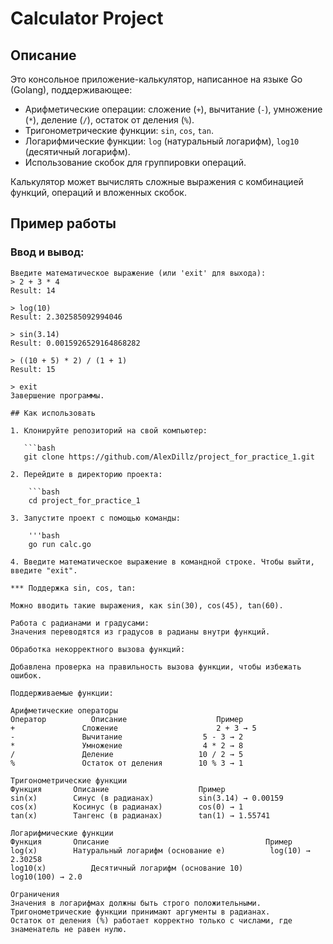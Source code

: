 # Calculator Project

## Описание
Это консольное приложение-калькулятор, написанное на языке Go (Golang), поддерживающее:
- Арифметические операции: сложение (`+`), вычитание (`-`), умножение (`*`), деление (`/`), остаток от деления (`%`).
- Тригонометрические функции: `sin`, `cos`, `tan`.
- Логарифмические функции: `log` (натуральный логарифм), `log10` (десятичный логарифм).
- Использование скобок для группировки операций.

Калькулятор может вычислять сложные выражения с комбинацией функций, операций и вложенных скобок.

## Пример работы
### Ввод и вывод:
```plaintext
Введите математическое выражение (или 'exit' для выхода):
> 2 + 3 * 4
Result: 14

> log(10)
Result: 2.302585092994046

> sin(3.14)
Result: 0.0015926529164868282

> ((10 + 5) * 2) / (1 + 1)
Result: 15

> exit
Завершение программы.

## Как использовать

1. Клонируйте репозиторий на свой компьютер:

   ```bash
   git clone https://github.com/AlexDillz/project_for_practice_1.git
   
2. Перейдите в директорию проекта:

    ```bash
    cd project_for_practice_1
    
3. Запустите проект с помощью команды:

    '''bash
    go run calc.go

4. Введите математическое выражение в командной строке. Чтобы выйти, введите "exit".

*** Поддержка sin, cos, tan:

Можно вводить такие выражения, как sin(30), cos(45), tan(60).

Работа с радианами и градусами:
Значения переводятся из градусов в радианы внутри функций.

Обработка некорректного вызова функций:

Добавлена проверка на правильность вызова функции, чтобы избежать ошибок.

Поддерживаемые функции:

Арифметические операторы
Оператор	      Описание	                  Пример
+	            Сложение	                  2 + 3 → 5
-	            Вычитание	               5 - 3 → 2
*	            Умножение	               4 * 2 → 8
/	            Деление	                  10 / 2 → 5
%	            Остаток от деления	      10 % 3 → 1

Тригонометрические функции
Функция	      Описание	                  Пример
sin(x)	      Синус (в радианах)	      sin(3.14) → 0.00159
cos(x)	      Косинус (в радианах)	      cos(0) → 1
tan(x)	      Тангенс (в радианах)	      tan(1) → 1.55741

Логарифмические функции
Функция	      Описание	                                 Пример
log(x)	      Натуральный логарифм (основание e)	      log(10) → 2.30258
log10(x)	      Десятичный логарифм (основание 10)	      log10(100) → 2.0

Ограничения
Значения в логарифмах должны быть строго положительными.
Тригонометрические функции принимают аргументы в радианах.
Остаток от деления (%) работает корректно только с числами, где знаменатель не равен нулю.
